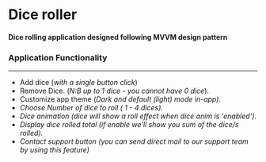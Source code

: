 <h1>Dice roller</h1>
<h4>Dice rolling application designed following MVVM design pattern</h4>
<!--<p>This app was designed to simplify the life of dice game players </p>-->
<h3>Application Functionality</h3><hr>
<ul>
  <li>Add dice (<i>with a single button click</i>)</li>
  <li>Remove Dice. (<i>N:B up to 1 dice - you cannot have 0 dice</i>).</li>
  <li>Customize app theme (<i>Dark and default (light) mode in-app<i>).</li>
  <li>Choose Number of dice to roll (<i> 1 - 4 dices</i>).</li>
  <li>Dice animation (<i>dice will show a roll effect when dice anim is 'enabled'</i>).</li>
  <li>Display dice rolled total (<i>if enable we'll show you sum of the dice/s rolled</i>).</li>
  <li>Contact support button (<i>you can send direct mail to our support team by using this feature</i>)</li>
 </ul>
